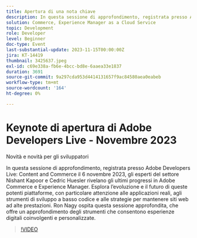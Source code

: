 ```yaml
---
title: Apertura di una nota chiave
description: In questa sessione di approfondimento, registrata presso Adobe Developers Live Content and Commerce il 6 novembre 2023, gli esperti del settore Nishant Kapoor e Cedric Huesler rivelano gli ultimi progressi in Adobe Commerce e Experience Manager. Esplora l’evoluzione e il futuro di queste potenti piattaforme, con particolare attenzione alle applicazioni reali, agli strumenti di sviluppo a basso codice e alle strategie per mantenere siti web ad alte prestazioni. Ron Nagy ospita questa sessione approfondita, che offre un approfondimento degli strumenti che consentono esperienze digitali coinvolgenti e personalizzate.
solution: Commerce, Experience Manager as a Cloud Service
topic: Development
role: Developer
level: Beginner
doc-type: Event
last-substantial-update: 2023-11-15T00:00:00Z
jira: KT-14419
thumbnail: 3425637.jpeg
exl-id: c69e338a-fb6e-4bcc-bd8e-6aaea33e1837
duration: 3691
source-git-commit: 9a297cda953d4414131657f9ac84580aea0eabeb
workflow-type: tm+mt
source-wordcount: '164'
ht-degree: 0%

---
```


# Keynote di apertura di Adobe Developers Live - Novembre 2023

Novità e novità per gli sviluppatori

In questa sessione di approfondimento, registrata presso Adobe Developers Live: Content and Commerce il 6 novembre 2023, gli esperti del settore Nishant Kapoor e Cedric Huesler rivelano gli ultimi progressi in Adobe Commerce e Experience Manager. Esplora l’evoluzione e il futuro di queste potenti piattaforme, con particolare attenzione alle applicazioni reali, agli strumenti di sviluppo a basso codice e alle strategie per mantenere siti web ad alte prestazioni. Ron Nagy ospita questa sessione approfondita, che offre un approfondimento degli strumenti che consentono esperienze digitali coinvolgenti e personalizzate.

>[!VIDEO](https://video.tv.adobe.com/v/3425637/?learn=on)
